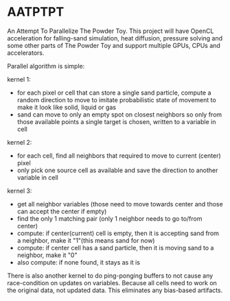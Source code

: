 # AATPTPT
An Attempt To Parallelize The Powder Toy. This project will have OpenCL acceleration for falling-sand simulation, heat diffusion, pressure solving and some other parts of The Powder Toy and support multiple GPUs, CPUs and accelerators.

Parallel algorithm is simple:

kernel 1:
- for each pixel or cell that can store a single sand particle, compute a random direction to move to imitate probabilistic state of movement to make it look like solid, liquid or gas
- sand can move to only an empty spot on closest neighbors so only from those available points a single target is chosen, written to a variable in cell

kernel 2:
- for each cell, find all neighbors that required to move to current (center) pixel
- only pick one source cell as available and save the direction to another variable in cell

kernel 3:
- get all neighbor variables (those need to move towards center and those can accept the center if empty)
- find the only 1 matching pair (only 1 neighbor needs to go to/from center)
- compute: if center(current) cell is empty, then it is accepting sand from a neighbor, make it "1"(this means sand for now)
- compute: if center cell has a sand particle, then it is moving sand to a neighbor, make it "0"
- also compute: if none found, it stays as it is

There is also another kernel to do ping-ponging buffers to not cause any race-condition on updates on variables. Because all cells need to work on the original data, not updated data. This eliminates any bias-based artifacts.
